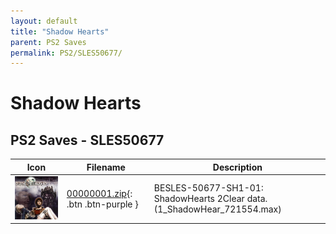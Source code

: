 ```yaml
---
layout: default
title: "Shadow Hearts"
parent: PS2 Saves
permalink: PS2/SLES50677/
---
```

# Shadow Hearts

## PS2 Saves - SLES50677

| Icon | Filename | Description |
|------|----------|-------------|
| ![Shadow Hearts](icon0.png) | [00000001.zip](00000001.zip){: .btn .btn-purple } | BESLES-50677-SH1-01: ShadowHearts 2Clear data. (1_ShadowHear_721554.max) |
